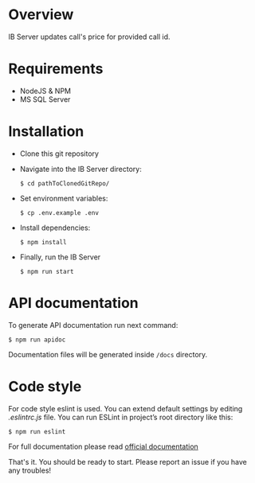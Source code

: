 # Overview

IB Server updates call's price for provided call id.
 
# Requirements

 - NodeJS & NPM
 - MS SQL Server
 
# Installation
 - Clone this git repository
 - Navigate into the IB Server directory:
	  
    `$ cd pathToClonedGitRepo/`
    	  
 - Set environment variables:
    	 
    `$ cp .env.example .env`
     
 - Install dependencies:
	
    `$ npm install`
	
 - Finally, run the IB Server
	
    `$ npm run start`

# API documentation
   
  To generate API documentation run next command:
   
   `$ npm run apidoc`

  Documentation files will be generated inside `/docs` directory.
    
# Code style
    
  For code style eslint is used. 
  You can extend default settings by editing *.eslintrc.js* file.
  You can run ESLint in project’s root directory like this:
  
  `$ npm run eslint`
    
  For full documentation please read <a href="https://eslint.org/docs">official documentation</a>
    
	 
That's it. You should be ready to start. Please report an issue if you have any troubles!